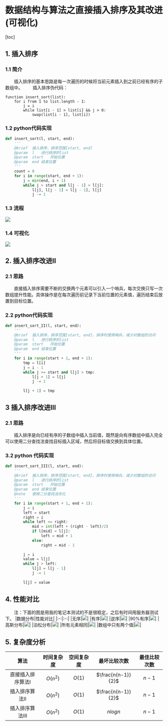 # 数据结构与算法之直接插入排序及其改进(可视化)
[toc]

## 1. 插入排序
### 1.1 简介
&emsp;&emsp;插入排序的基本思路是每一次遍历的时候将当前元素插入到之前已经有序的子数组中。
&emsp;&emsp;插入排序伪代码：
```
function insert_sort(list):
    for i from 1 to list.length - 1:
        j = i
        while list[i - 1] > list[i] && j > 0:
            swap(list[i - 1], list[i]) 
```
### 1.2 python代码实现
```python
def insert_sort(l, start, end):
    '''
    @brief  插入排序，排序范围[start, end]
    @param  l   进行排序的list
    @param  start   开始位置
    @param  end 结束位置
    '''
    count = 0
    for i in range(start, end + 1):
        j = min(end, i + 1)
        while j > start and l[j - 1] > l[j]:
            l[j], l[j - 1] = l[j - 1], l[j]
            j -= 1
```
### 1.3 流程
![](../../img/../ppt/insert_sort.gif)

### 1.4 可视化
![](../../img/sort/gif/insert_sort.gif)

## 2. 插入排序改进II
### 2.1 思路
&emsp;&emsp;直接插入排序需要不断的交换两个元素可以引入一个哨兵，每次交换只写一次数组提升性能。具体操作是在每次遍历前记录下当前位置的元素值，遍历结束后放置到目标位置。

### 2.2 python代码实现
```python
def insert_sort_II(l, start, end):
    '''
    @brief  插入排序，排序范围[start, end]，排序时使用哨兵，减少对数组的访问
    @param  l   进行排序的list
    @param  start   开始位置
    @param  end 结束位置
    '''
    for i in range(start + 1, end + 1):
        tmp = l[i]
        j = i - 1
        while j >= start and l[j] > tmp:
            l[j + 1] = l[j]
            j -= 1
            
        l[j + 1] = tmp
```
## 3 插入排序改进III
### 2.1 思路
&emsp;&emsp;插入排序是向已经有序的子数组中插入当前值，既然是向有序数组中插入完全可以使用二分查找法查找目标插入区域，然后将目标值交换到具体位置。
### 3.2 python 代码实现
```python
def insert_sort_III(l, start, end):
    '''
    @brief  插入排序，排序范围[start, end]，排序时使用哨兵，减少对数组的访问
    @param  l   进行排序的list
    @param  start   开始位置
    @param  end 结束位置
    @note   使用二分查找法优化    
    '''
    for i in range(start + 1, end + 1):
        j = i
        left = start
        right = i
        while left <= right:
            mid = int(left + (right - left)/2)
            if l[mid] < l[j]:
                left = mid + 1
            else:
                right = mid - 1
        
        j = i
        value = l[j]
        while j > left:
            l[j] = l[j - 1]
            j -= 1
            
        l[j] = value
```

## 4. 性能对比
&emsp;&emsp;注：下面的图是用我的笔记本测试的不是很稳定，之后有时间用服务器测试下。
|数据分布|性能对比|
|:-:|:-:|
|无序|![](../../img/sort/performance/insert/int.png)|
|有序|![](../../img/sort/performance/insert/int_sort.png)|
|逆序|![](../../img/sort/performance/insert/int_sort_reverse.png)|
|90%有序|![](../../img/sort/performance/insert/int_sort90.png)|
|高斯分布|![](../../img/sort/performance/insert/norm.png)|
|泊松分布|![](../../img/sort/performance/insert/poiss.png)|
|所有元素相同|![](../../img/sort/performance/insert/same.png)|
|数组中只有两个值|![](../../img/sort/performance/insert/bin.png)|

## 5. 复杂度分析
|算法|时间复杂度|空间复杂度|最坏比较次数|最佳比较次数|
:-:|:-:|:-:|:-:|:-:|
|直接插入排序算法I|$O(n^2)$|$O(1)$|$\frac{n(n-1)}{2}$|$n-1$|
|插入排序算法II|$O(n^2)$|$O(1)$|$\frac{n(n-1)}{2}$|$n-1$|
|插入排序算法III|$O(n^2)$|$O(1)$|$nlog{n}$|$n-1$|
